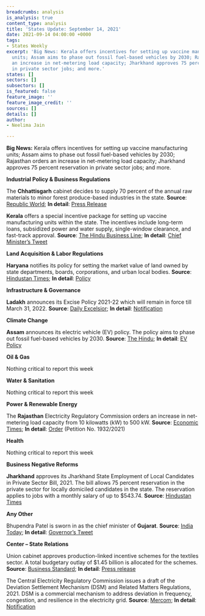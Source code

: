 ```yaml
---
breadcrumbs: analysis
is_analysis: true
content_type: analysis
title: 'States Update: September 14, 2021'
date: 2021-09-14 04:00:00 +0000
tags:
- States Weekly
excerpt: 'Big News: Kerala offers incentives for setting up vaccine manufacturing
  units; Assam aims to phase out fossil fuel-based vehicles by 2030; Rajasthan orders
  an increase in net-metering load capacity; Jharkhand approves 75 percent reservation
  in private sector jobs; and more.'
states: []
sectors: []
subsectors: []
is_featured: false
feature_image: ''
feature_image_credit: ''
sources: []
details: []
author:
- Neelima Jain

---
```

**Big News:** Kerala offers incentives for setting up vaccine manufacturing units; Assam aims to phase out fossil fuel-based vehicles by 2030; Rajasthan orders an increase in net-metering load capacity; Jharkhand approves 75 percent reservation in private sector jobs; and more.

**Industrial Policy & Business Regulations**

The **Chhattisgarh** cabinet decides to supply 70 percent of the annual raw materials to minor forest produce-based industries in the state. **Source**: [Republic World](https://www.republicworld.com/india-news/general-news/chhattisgarh-cabinet-announces-new-reforms-on-domicile-certificates-and-industrial-policy.html); **In detail**: [Press Release](http://dprcg.gov.in/post/1631114315/Cabinet_Meeting)

**Kerala** offers a special incentive package for setting up vaccine manufacturing units within the state. The incentives include long-term loans, subsidized power and water supply, single-window clearance, and fast-track approval. **Source**: [The Hindu Business Line](https://www.thehindubusinessline.com/news/national/kerala-announces-special-packages-for-vaccine-plants/article36377399.ece); **In detail**: [Chief Minister’s Tweet](https://twitter.com/vijayanpinarayi/status/1435571967352967170)

**Land Acquisition & Labor Regulations**

**Haryana** notifies its policy for setting the market value of land owned by state departments, boards, corporations, and urban local bodies. **Source**: [Hindustan Times](https://www.hindustantimes.com/cities/chandigarh-news/policy-for-fixation-of-market-rate-of-government-land-comes-into-force-in-haryana-101630956830407.html); **In detail**: [Policy](https://cdnbbsr.s3waas.gov.in/s3d79c6256b9bdac53a55801a066b70da3/uploads/2021/07/2021071376.pdf)

**Infrastructure & Governance**

**Ladakh** announces its Excise Policy 2021-22 which will remain in force till March 31, 2022. **Source**: [Daily Excelsior](https://www.dailyexcelsior.com/ladakh-ut-comes-up-with-maiden-excise-policy/); **In detail**: [Notification](https://www.dailyexcelsior.com/wp-content/uploads/2021/09/2021091180.pdf)

**Climate Change**

**Assam** announces its electric vehicle (EV) policy. The policy aims to phase out fossil fuel-based vehicles by 2030. **Source**: [The Hindu](https://www.thehindu.com/news/national/other-states/assam-to-phase-out-fossil-fuel-based-vehicles-by-2030/article36358890.ece); **In detail**: [EV Policy](https://industries.assam.gov.in/sites/default/files/swf_utility_folder/departments/industries_com_oid_4/portlet/level_2/ilovepdf_merged.pdf)

**Oil & Gas**

Nothing critical to report this week

**Water & Sanitation**

Nothing critical to report this week

**Power & Renewable Energy**

The **Rajasthan** Electricity Regulatory Commission orders an increase in net-metering load capacity from 10 kilowatts (kW) to 500 kW. **Source**: [Economic Times](https://energy.economictimes.indiatimes.com/news/renewable/rajasthan-rerc-raises-net-metering-load-capacity-up-to-500kw/86026321); **In detail**: [Order](https://rerc.rajasthan.gov.in/rerc-user-files/office-orders) (Petition No. 1932/2021)

**Health**

Nothing critical to report this week

**Business Negative Reforms**

**Jharkhand** approves its Jharkhand State Employment of Local Candidates in Private Sector Bill, 2021. The bill allows 75 percent reservation in the private sector for locally domiciled candidates in the state. The reservation applies to jobs with a monthly salary of up to $543.74. **Source**: [Hindustan Times](https://www.hindustantimes.com/india-news/jharkhand-assembly-clears-bill-on-75-quota-for-locals-in-private-sector-101631126684055.html)

**Any Other**

Bhupendra Patel is sworn in as the chief minister of **Gujarat**. **Source**: [India Today](https://www.indiatoday.in/india/story/gujarat-bjp-news-bhupendra-patel-swearing-in-ceremony-live-updates-1852108-2021-09-13); **In detail**: [Governor’s Tweet](https://twitter.com/ADevvrat/status/1437069729072443395)

**Center – State Relations**

Union cabinet approves production-linked incentive schemes for the textiles sector. A total budgetary outlay of $1.45 billion is allocated for the schemes. **Source**: [Business Standard](https://www.business-standard.com/article/economy-policy/cabinet-approves-rs-10-683-cr-pli-scheme-for-textiles-goyal-121090800700_1.html); **In detail**: [Press release](https://pib.gov.in/PressReleasePage.aspx?PRID=1753118)

The Central Electricity Regulatory Commission issues a draft of the Deviation Settlement Mechanism (DSM) and Related Matters Regulations, 2021. DSM is a commercial mechanism to address deviation in frequency, congestion, and resilience in the electricity grid. **Source**: [Mercom](https://mercomindia.com/cerc-announces-draft-deviation-settlement-mechanism/); **In detail**: [Notification](https://cercind.gov.in/2021/draft_reg/Draft%20DSM%20Regulations_070921.pdf)